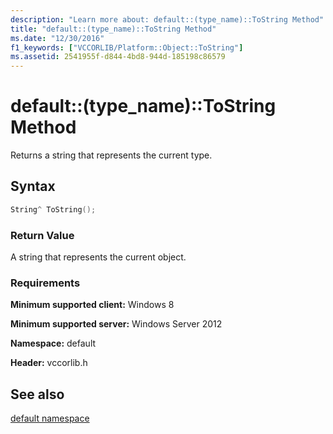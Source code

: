 ```yaml
---
description: "Learn more about: default::(type_name)::ToString Method"
title: "default::(type_name)::ToString Method"
ms.date: "12/30/2016"
f1_keywords: ["VCCORLIB/Platform::Object::ToString"]
ms.assetid: 2541955f-d844-4bd8-944d-185198c86579
---
```

# default::(type_name)::ToString Method

Returns a string that represents the current type.

## Syntax

```cpp
String^ ToString();
```

### Return Value

A string that represents the current object.

### Requirements

**Minimum supported client:** Windows 8

**Minimum supported server:** Windows Server 2012

**Namespace:** default

**Header:** vccorlib.h

## See also

[default namespace](../cppcx/default-namespace.md)
